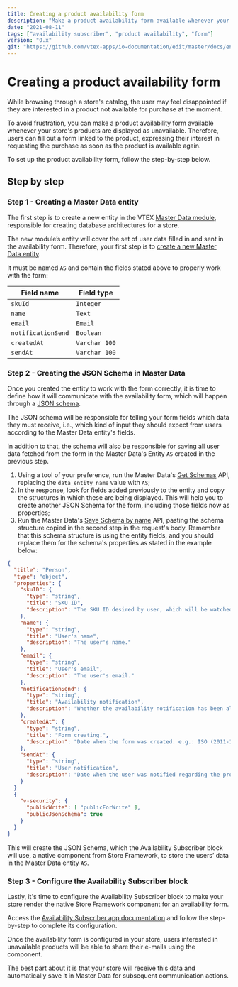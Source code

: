 ```yaml
---
title: Creating a product availability form
description: "Make a product availability form available whenever your store's products are displayed as unavailable."
date: "2021-08-11"
tags: ["availability subscriber", "product availability", "form"]
version: "0.x"
git: "https://github.com/vtex-apps/io-documentation/edit/master/docs/en/Recipes/templates/creating-a-product-availability-form.md"
---
```


# Creating a product availability form

While browsing through a store's catalog, the user may feel disappointed if they are interested in a product not available for purchase at the moment.

To avoid frustration, you can make a product availability form available whenever your store's products are displayed as unavailable. Therefore, users can fill out a form linked to the product, expressing their interest in requesting the purchase as soon as the product is available again.

To set up the product availability form, follow the step-by-step below. 

## Step by step

### Step 1 - Creating a Master Data entity

The first step is to create a new entity in the VTEX [Master Data module](https://help.vtex.com/tutorial/what-is-master-data--4otjBnR27u4WUIciQsmkAw?locale=en), responsible for creating database architectures for a store.

The new module’s entity will cover the set of user data filled in and sent in the availability form. Therefore, your first step is to [create a new Master Data entity](https://help.vtex.com/tutorial/creating-data-entity--tutorials_1265). 

It must be named  `AS` and contain the fields stated above to properly work with the form: 

| Field name | Field type |
| ------| ------ | 
| `skuId`  | `Integer` | 
| `name`   | `Text` | 
| `email`  | `Email` |
| `notificationSend` | `Boolean` |                                     |
| `createdAt`   | `Varchar 100` |
| `sendAt`     | `Varchar 100` |

### Step 2 - Creating the JSON Schema in Master Data

Once you created the entity to work with the form correctly, it is time to define how it will communicate with the availability form, which will happen through a [JSON schema](https://json-schema.org/understanding-json-schema/).

The JSON schema will be responsible for telling your form fields which data they must receive, i.e., which kind of input they should expect from users according to the Master Data entity's fields.

In addition to that, the schema will also be responsible for saving all user data fetched from the form in the Master Data's Entity  `AS` created in the previous step.

1.  Using a tool of your preference,  run the  Master Data's [Get Schemas](https://developers.vtex.com/reference/schemas#getschemas) API, replacing the  `data_entity_name`  value with `AS`;
2.  In the response, look for fields added previously to the entity and copy the structures in which these are being displayed. This will help you to create another JSON Schema for the form, including those fields now as properties;
3.  Run the Master Data's  [Save Schema by name](https://developers.vtex.com/reference/schemas#saveschemabyname)  API, pasting the schema structure copied in the second step in the request's body. Remember that this schema structure is using the entity fields, and you should replace them for the schema's properties as stated in the example below:

```JSON
{
  "title": "Person",
  "type": "object",
  "properties": {
    "skuID": {
      "type": "string",
      "title": "SKU ID",
      "description": "The SKU ID desired by user, which will be watched for changes in the product quantity."
    },
    "name": {
      "type": "string",
      "title": "User's name",
      "description": "The user's name."
    },
    "email": {
      "type": "string",
      "title": "User's email",
      "description": "The user's email."
    },
    "notificationSend": {
      "type": "string",
      "title": "Availability notification",
      "description": "Whether the availability notification has been already sent or not."
    },
    "createdAt": {
      "type": "string",
      "title": "Form creating.",
      "description": "Date when the form was created. e.g.: ISO (2011-10-05T14:48:00.000Z)."
    },
    "sendAt": {
      "type": "string",
      "title": "User notification",
      "description": "Date when the user was notified regarding the product availability. e.g.: ISO (2011-10-05T14:48:00.000Z)."
    }
  }  
  {
    "v-security": {
      "publicWrite": [ "publicForWrite" ],
      "publicJsonSchema": true
    }
  }
}
```

This will create the JSON Schema, which the Availability Subscriber block will use, a native component from Store Framework, to store the users’ data in the Master Data entity `AS`. 

### Step 3 - Configure the Availability Subscriber block

Lastly, it's time to configure the Availability Subscriber block to make your store render the native Store Framework component for an availability form. 

Access the  [Availability Subscriber app documentation](https://developers.vtex.com/vtex-developer-docs/docs/vtex-store-components-availabilitysubscriber)  and follow the step-by-step to complete its configuration.

Once the availability form is configured in your store, users interested in unavailable products will be able to share their e-mails using the component. 

The best part about it is that your store will receive this data and automatically save it in Master Data for subsequent communication actions.
